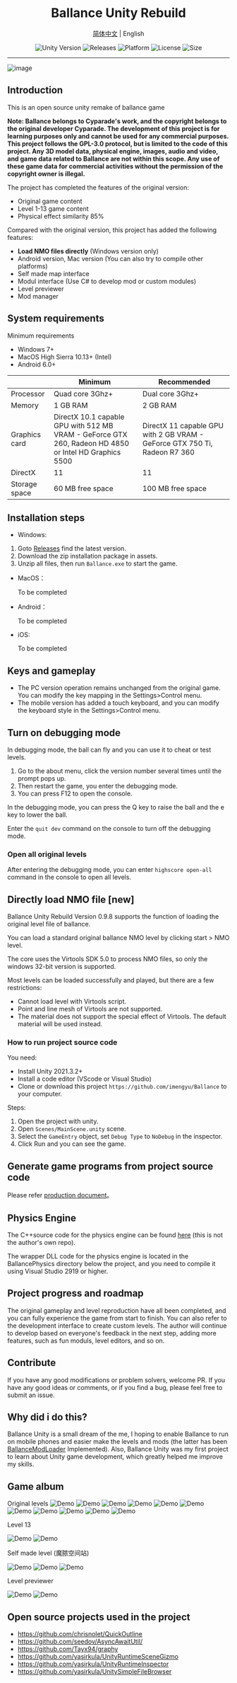 # <center>Ballance Unity Rebuild</center>

<p align="center">
  <a href="README.CN.md">简体中文</a> | English
</p>
<p align="center">
  <a style="text-decoration:none">
    <img src="https://img.shields.io/badge/unity-2021.3.X-blue?style=flat-square" alt="Unity Version" />
  </a>
  <a style="text-decoration:none" href="https://github.com/imengyu/ballance/releases">
    <img src="https://img.shields.io/github/v/release/imengyu/ballance.svg?label=alpha&style=flat-square&color=yellow" alt="Releases" />
  </a>
  <a style="text-decoration:none">
    <img src="https://img.shields.io/badge/platform-Win%20%7C%20Mac%20%7C%20iOS%20%7C%20Android-orange?style=flat-square" alt="Platform" />
  </a>
  <a style="text-decoration:none">
    <img src="https://img.shields.io/badge/license-GPL--3.0-green?style=flat-square" alt="License" />
  </a>
  <a style="text-decoration:none">
    <img src="https://img.shields.io/github/repo-size/imengyu/ballance?style=flat-square" alt="Size" />
  </a>
</p>

---

![image](/Assets/Game/Common/Textures/UI/LogoPicture.jpg)

## Introduction

This is an open source unity remake of ballance game

**Note: Ballance belongs to Cyparade's work, and the copyright belongs to the original developer Cyparade. The development of this project is for learning purposes only and cannot be used for any commercial purposes. This project follows the GPL-3.0 protocol, but is limited to the code of this project. Any 3D model data, physical engine, images, audio and video, and game data related to Ballance are not within this scope. Any use of these game data for commercial activities without the permission of the copyright owner is illegal.**

The project has completed the features of the original version:

* Original game content
* Level 1-13 game content
* Physical effect similarity 85%

Compared with the original version, this project has added the following features:

* **Load NMO files directly** (Windows version only)
* Android version, Mac version (You can also try to compile other platforms)
* Self made map interface
* Modul interface (Use C# to develop mod or custom modules)
* Level previewer
* Mod manager

## System requirements

Minimum requirements

* Windows 7+
* MacOS High Sierra 10.13+ (Intel)
* Android 6.0+

||Minimum|Recommended|
|---|---|---|
|Processor|Quad core 3Ghz+|Dual core 3Ghz+|
|Memory|1 GB RAM|2 GB RAM|
|Graphics card|DirectX 10.1 capable GPU with 512 MB VRAM - GeForce GTX 260, Radeon HD 4850 or Intel HD Graphics 5500|DirectX 11 capable GPU with 2 GB VRAM - GeForce GTX 750 Ti, Radeon R7 360|
|DirectX|11|11|
|Storage space|60 MB free space|100 MB free space|

## Installation steps

* Windows:

1. Goto [Releases](https://github.com/imengyu/Ballance/releases) find the latest version.
2. Download the zip installation package in assets.
3. Unzip all files, then run `Ballance.exe` to start the game.

* MacOS：

  To be completed

* Android：

  To be completed

* iOS:

  To be completed

## Keys and gameplay

* The PC version operation remains unchanged from the original game. You can modify the key mapping in the Settings>Control menu.
* The mobile version has added a touch keyboard, and you can modify the keyboard style in the Settings>Control menu.

## Turn on debugging mode

In debugging mode, the ball can fly and you can use it to cheat or test levels.

1. Go to the about menu, click the version number several times until the prompt pops up.
2. Then restart the game, you enter the debugging mode.
3. You can press F12 to open the console.

In the debugging mode, you can press the Q key to raise the ball and the e key to lower the ball.

Enter the `quit dev` command on the console to turn off the debugging mode.

### Open all original levels

After entering the debugging mode, you can enter `highscore open-all` command in the console to open all levels.

## Directly load NMO file [new]

Ballance Unity Rebuild Version 0.9.8 supports the function of loading the original level file of ballance.

You can load a standard original ballance NMO level by clicking start > NMO level.

The core uses the Virtools SDK 5.0 to process NMO files, so only the windows 32-bit version is supported.

Most levels can be loaded successfully and played, but there are a few restrictions:

* Cannot load level with Virtools script.
* Point and line mesh of Virtools are not supported.
* The material does not support the special effect of Virtools. The default material will be used instead.

### How to run project source code

You need:

* Install Unity 2021.3.2+
* Install a code editor (VScode or Visual Studio)
* Clone or download this project `https://github.com/imengyu/Ballance` to your computer.

Steps:

1. Open the project with unity.
2. Open `Scenes/MainScene.unity` scene.
3. Select the `GameEntry` object, set `Debug Type` to `NoDebug` in the inspector.
4. Click Run and you can see the game.

## Generate game programs from project source code

Please refer [production document](wiki/production.md)。

## Physics Engine

The C++source code for the physics engine can be found [here](https://github.com/nillerusr/source-physics) (this is not the author's own repo).

The wrapper DLL code for the physics engine is located in the BallancePhysics directory below the project, and you need to compile it using Visual Studio 2919 or higher.

## Project progress and roadmap

The original gameplay and level reproduction have all been completed, and you can fully experience the game from start to finish. You can also refer to the development interface to create custom levels. The author will continue to develop based on everyone's feedback in the next step, adding more features, such as fun moduls, level editors, and so on.

## Contribute

If you have any good modifications or problem solvers, welcome PR. If you have any good ideas or comments, or if you find a bug, please feel free to submit an issue.

## Why did i do this?

Ballance Unity is a small dream of the me, I hoping to enable Ballance to run on mobile phones and easier make the levels and mods (the latter has been [BallanceModLoader](https://github.com/Gamepiaynmo/BallanceModLoader) Implemented). Also, Ballance Unity was my first project to learn about Unity game development, which greatly helped me improve my skills.

## Game album

Original levels
![Demo](./DemoImages/11.jpg)
![Demo](./DemoImages/12.jpg)
![Demo](./DemoImages/13.jpg)
![Demo](./DemoImages/14.jpg)
![Demo](./DemoImages/18.jpg)
![Demo](./DemoImages/9.jpg)
![Demo](./DemoImages/6.jpg)
![Demo](./DemoImages/7.jpg)
![Demo](./DemoImages/15.jpg)
![Demo](./DemoImages/16.jpg)
![Demo](./DemoImages/17.jpg)

Level 13

![Demo](./DemoImages/9.gif)
![Demo](./DemoImages/10.png)

Self made level (魔脓空间站)

![Demo](./DemoImages/3.jpg)
![Demo](./DemoImages/4.jpg)
![Demo](./DemoImages/5.jpg)

Level previewer

![Demo](./DemoImages/1.jpg)
![Demo](./DemoImages/2.jpg)

## Open source projects used in the project

* https://github.com/chrisnolet/QuickOutline
* https://github.com/seedov/AsyncAwaitUtil/
* https://github.com/Tayx94/graphy
* https://github.com/yasirkula/UnityRuntimeSceneGizmo
* https://github.com/yasirkula/UnityRuntimeInspector
* https://github.com/yasirkula/UnitySimpleFileBrowser
